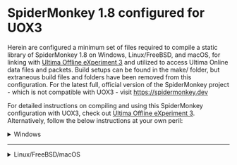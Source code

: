 # SpiderMonkey 1.8 configured for UOX3

Herein are configured a minimum set of files required to compile a static library of SpiderMonkey 1.8 on Windows, Linux/FreeBSD, and macOS, for linking with [Ultima Offline eXperiment 3](https://github.com/UOX3DevTeam/UOX3/) and utilized to access Ultima Online data files and packets. Build setups can be found in the make/ folder, but extraneous build files and folders have been removed from this configuration. For the latest full, official version of the SpiderMonkey project - which is not compatible with UOX3 - visit https://spidermonkey.dev

For detailed instructions on compiling and using this SpiderMonkey configuration with UOX3, check out [Ultima Offline eXperiment 3](https://github.com/UOX3DevTeam/UOX3/). Alternatively, follow the below instructions at your own peril:

<details>
  <summary>Windows</summary>

  ### Visual Studio 2017/2022
  1. Open jscript.sln in the *make/[VS2017/VS2022]/jscript* folder
  2. Choose *Release/Debug* build type from dropdown menu
  3. Go *Build -> Build jscript*

  ### CMake
  1. Open Developer Command Prompt for VS2017 or Developer Powershell for VS2022
  2. Traverse to the make/cmake folder, and enter the following commands:
  3. `mkdir build`
  4. `cd build`
  5. `cmake .. -DCMAKE_BUILD_TYPE=Release`
  6. `cmake --build . --config Release`
</details>

---

<details>
  <summary>Linux/FreeBSD/macOS</summary>

  ### CMake
  1. Open a new Terminal
  2. Traverse to the make/cmake folder, and enter the following commands:
  3. `mkdir build`
  4. `cd build`
  5. `cmake .. -DCMAKE_BUILD_TYPE=Release` (Linux/FreeBSD)
  5. `cmake .. -DCMAKE_BUILD_TYPE=Release -G"Unix Makefiles"` (macOS)
  6. `cmake --build . --config Release`

</details>
